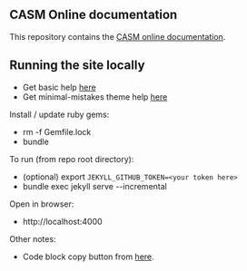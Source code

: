 ## CASM Online documentation

This repository contains the [CASM online documentation](https://prisms-center.github.io/CASMcode_docs/).

## Running the site locally

- Get basic help [here](https://help.github.com/articles/setting-up-your-github-pages-site-locally-with-jekyll/#step-3-optional-generate-jekyll-site-files)
- Get minimal-mistakes theme help [here](https://mmistakes.github.io/minimal-mistakes/docs/quick-start-guide/)

Install / update ruby gems:

- rm -f Gemfile.lock
- bundle

To run (from repo root directory):

- (optional) export `JEKYLL_GITHUB_TOKEN=<your token here>`
- bundle exec jekyll serve --incremental

Open in browser:

- http://localhost:4000

Other notes:

- Code block copy button from [here](https://remarkablemark.org/blog/2021/06/01/add-copy-code-to-clipboard-button-to-jeyll-site/).
